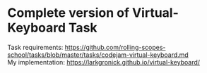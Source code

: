 # Complete version of Virtual-Keyboard Task
Task requirements: 
https://github.com/rolling-scopes-school/tasks/blob/master/tasks/codejam-virtual-keyboard.md <br/>
My implementation:
https://larkgronick.github.io/virtual-keyboard/
